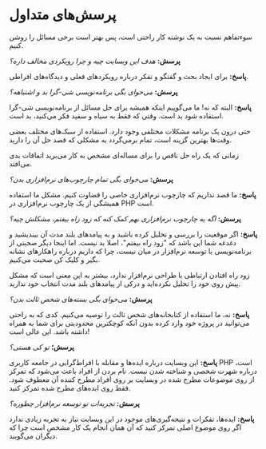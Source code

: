# پرسش‌های متداول #

سوءتفاهم نسبت به یک نوشته کار راحتی است، پس بهتر است برخی مسائل را روشن کنیم.

**پرسش:** _هدف این وبسایت چیه و چرا رویکردی مخالف داره؟_

**پاسخ:** برای ایجاد بحث و گفتگو و تفکر درباره رویکردهای فعلی و دیدگاه‌های افراطی.

**پرسش:** _می‌خوای بگی برنامه‌نویسی شی-گرا بد و اشتباهه؟_

**پاسخ:** البته که نه! ما می‌گوییم اینکه همیشه برای حل مسائل از برنامه‌نویسی شی-گرا استفاده شود بد است. وقتی که فقط به سیاه و سفید فکر می‌کنید، بد است.

حتی درون یک برنامه مشکلات مختلفی وجود دارد. استفاده از سبک‌های مختلف بعضی وقت‌ها بهترین گزینه است، تمام برمی‌گردد به مشکلی که قصد حل آن را دارید.

زمانی که یک راه حل ناقص را برای مساله‌ای مشخص به کار می‌برید اتفاقات بدی می‌افتد.

**پرسش:** _می‌خوای بگی تمام چارچوب‌های نرم‌افزاری بدن؟_

**پاسخ:** ما قصد نداریم که چارچوب نرم‌افزاری خاصی را قضاوت کنیم. مشکل ما استفاده همیشگی از یک چارچوب نرم‌افزاری در PHP است.

**پرسش:** _اگه یه چارچوب نرم‌افزاری بهم کمک کنه که زود راه بیفتم، مشکلش چیه؟_

**پاسخ:** اگر موقعیت را بررسی و تحلیل کرده باشید و به پیامدهای بلند مدت آن بیندیشید و دغدغه شما این باشد که "زود راه بیفتم"، اصلا بد نیست. اما اینجا دیگر صحبتی از برنامه‌نویسی یا توسعه نرم‌افزار در میان نیست، چرا که داریم درباره راهکارهای نشانه بگیر و کلیک کن صحبت می‌کنیم.

زود راه افتادن ارتباطی با طراحی نرم‌افزار ندارد، بیشتر به این معنی است که مشکل پیش روی خود را تحلیل نکرده‌اید و درکی از پیامدهای بلند مدت انتخاب خود ندارید.

**پرسش:** _می‌خوای بگی بسته‌های شخص ثالث بدن؟_

**پاسخ:** نه، ما استفاده از کتابخانه‌های شخص ثالث را توصیه می‌کنیم. کدی که به راحتی می‌توانید در پروژه خود وارد کرده بدون آنکه کوچکترین محدودیتی برای شما به همراه داشته باشد. این عالی است!

**پرسش؛** _تو کی هستی؟_

**پاسخ:** این وبسایت درباره ایده‌ها و مقابله با افراط‌گرایی در جامعه کاربری  PHP است، درباره شهرت شخصی و شناخته شدن نیست. نام بردن از افراد باعث می‌شود که تمرکز از روی موضوعات مطرح شده در وبسایت بر روی افراد مطرح کننده آن معطوف شود. فقط روی ایده‌‌های مطرح شده تمرکز کنید.

**پرسش:** _تجربه‌ات تو توسعه نرم‌افزار چطوره؟_

**پاسخ:** ایده‌ها، تفکرات و نتیجه‌گیری‌های موجود  در این وبسایت نیاز به تجربه زیادی ندارد اگر روی موضوع اصلی تمرکز کنید که آن همان انجام یک کار مشخص است چرا که دیگران می‌گویند.
